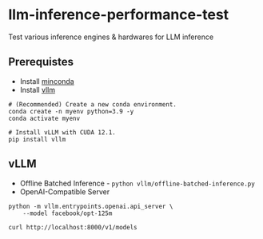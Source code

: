 # llm-inference-performance-test
Test various inference engines &amp; hardwares for LLM inference

## Prerequistes

* Install [minconda](https://docs.anaconda.com/free/miniconda/)
* Install [vllm](https://docs.vllm.ai/en/stable/getting_started/installation.html#install-with-pip)

```
# (Recommended) Create a new conda environment.
conda create -n myenv python=3.9 -y
conda activate myenv

# Install vLLM with CUDA 12.1.
pip install vllm
```

## vLLM

* Offline Batched Inference - `python vllm/offline-batched-inference.py`
* OpenAI-Compatible Server

```
python -m vllm.entrypoints.openai.api_server \
    --model facebook/opt-125m
```

```
curl http://localhost:8000/v1/models
```

